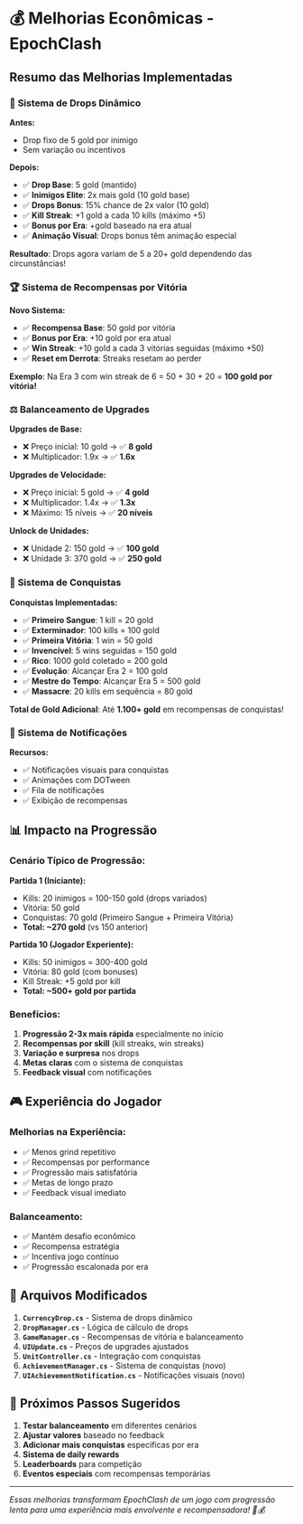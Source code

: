 # 💰 Melhorias Econômicas - EpochClash

## Resumo das Melhorias Implementadas

### 🎯 **Sistema de Drops Dinâmico**

**Antes:**
- Drop fixo de 5 gold por inimigo
- Sem variação ou incentivos

**Depois:**
- ✅ **Drop Base**: 5 gold (mantido)
- ✅ **Inimigos Elite**: 2x mais gold (10 gold base)
- ✅ **Drops Bonus**: 15% chance de 2x valor (10 gold)
- ✅ **Kill Streak**: +1 gold a cada 10 kills (máximo +5)
- ✅ **Bonus por Era**: +gold baseado na era atual
- ✅ **Animação Visual**: Drops bonus têm animação especial

**Resultado**: Drops agora variam de 5 a 20+ gold dependendo das circunstâncias!

### 🏆 **Sistema de Recompensas por Vitória**

**Novo Sistema:**
- ✅ **Recompensa Base**: 50 gold por vitória
- ✅ **Bonus por Era**: +10 gold por era atual
- ✅ **Win Streak**: +10 gold a cada 3 vitórias seguidas (máximo +50)
- ✅ **Reset em Derrota**: Streaks resetam ao perder

**Exemplo**: Na Era 3 com win streak de 6 = 50 + 30 + 20 = **100 gold por vitória!**

### ⚖️ **Balanceamento de Upgrades**

**Upgrades de Base:**
- ❌ Preço inicial: 10 gold → ✅ **8 gold**
- ❌ Multiplicador: 1.9x → ✅ **1.6x**

**Upgrades de Velocidade:**
- ❌ Preço inicial: 5 gold → ✅ **4 gold**
- ❌ Multiplicador: 1.4x → ✅ **1.3x**
- ❌ Máximo: 15 níveis → ✅ **20 níveis**

**Unlock de Unidades:**
- ❌ Unidade 2: 150 gold → ✅ **100 gold**
- ❌ Unidade 3: 370 gold → ✅ **250 gold**

### 🏅 **Sistema de Conquistas**

**Conquistas Implementadas:**
- ✅ **Primeiro Sangue**: 1 kill = 20 gold
- ✅ **Exterminador**: 100 kills = 100 gold
- ✅ **Primeira Vitória**: 1 win = 50 gold
- ✅ **Invencível**: 5 wins seguidas = 150 gold
- ✅ **Rico**: 1000 gold coletado = 200 gold
- ✅ **Evolução**: Alcançar Era 2 = 100 gold
- ✅ **Mestre do Tempo**: Alcançar Era 5 = 500 gold
- ✅ **Massacre**: 20 kills em sequência = 80 gold

**Total de Gold Adicional**: Até **1.100+ gold** em recompensas de conquistas!

### 📱 **Sistema de Notificações**

**Recursos:**
- ✅ Notificações visuais para conquistas
- ✅ Animações com DOTween
- ✅ Fila de notificações
- ✅ Exibição de recompensas

## 📊 **Impacto na Progressão**

### **Cenário Típico de Progressão:**

**Partida 1 (Iniciante):**
- Kills: 20 inimigos = 100-150 gold (drops variados)
- Vitória: 50 gold
- Conquistas: 70 gold (Primeiro Sangue + Primeira Vitória)
- **Total: ~270 gold** (vs 150 anterior)

**Partida 10 (Jogador Experiente):**
- Kills: 50 inimigos = 300-400 gold
- Vitória: 80 gold (com bonuses)
- Kill Streak: +5 gold por kill
- **Total: ~500+ gold por partida**

### **Benefícios:**

1. **Progressão 2-3x mais rápida** especialmente no início
2. **Recompensas por skill** (kill streaks, win streaks)
3. **Variação e surpresa** nos drops
4. **Metas claras** com o sistema de conquistas
5. **Feedback visual** com notificações

## 🎮 **Experiência do Jogador**

### **Melhorias na Experiência:**
- ✅ Menos grind repetitivo
- ✅ Recompensas por performance
- ✅ Progressão mais satisfatória
- ✅ Metas de longo prazo
- ✅ Feedback visual imediato

### **Balanceamento:**
- ✅ Mantém desafio econômico
- ✅ Recompensa estratégia
- ✅ Incentiva jogo contínuo
- ✅ Progressão escalonada por era

## 🔧 **Arquivos Modificados**

1. **`CurrencyDrop.cs`** - Sistema de drops dinâmico
2. **`DropManager.cs`** - Lógica de cálculo de drops
3. **`GameManager.cs`** - Recompensas de vitória e balanceamento
4. **`UIUpdate.cs`** - Preços de upgrades ajustados
5. **`UnitController.cs`** - Integração com conquistas
6. **`AchievementManager.cs`** - Sistema de conquistas (novo)
7. **`UIAchievementNotification.cs`** - Notificações visuais (novo)

## 🚀 **Próximos Passos Sugeridos**

1. **Testar balanceamento** em diferentes cenários
2. **Ajustar valores** baseado no feedback
3. **Adicionar mais conquistas** específicas por era
4. **Sistema de daily rewards**
5. **Leaderboards** para competição
6. **Eventos especiais** com recompensas temporárias

---

*Essas melhorias transformam EpochClash de um jogo com progressão lenta para uma experiência mais envolvente e recompensadora! 🎯💰*
